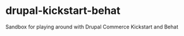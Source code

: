 drupal-kickstart-behat
======================

Sandbox for playing around with Drupal Commerce Kickstart and Behat